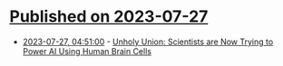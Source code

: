# [Published on 2023-07-27](index.md)

* [2023-07-27, 04:51:00](https://soylentnews.org/article.pl?sid=23/07/26/052253&from=rss) - [Unholy Union: Scientists are Now Trying to Power AI Using Human Brain Cells](https://soylentnews.org/article.pl?sid=23/07/26/052253&from=rss)
